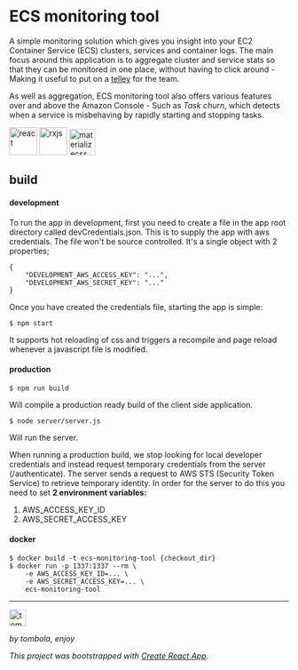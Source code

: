 # ECS monitoring tool

A simple monitoring solution which gives you insight into your EC2 Container Service (ECS) clusters, services and container logs. The main focus around this application is to aggregate cluster and service stats so that they can be monitored in one place, without having to click around - Making it useful to put on a [telley](http://www.urbandictionary.com/define.php?term=Telley) for the team. 

As well as aggregation, ECS monitoring tool also offers various features over and above the Amazon Console - Such as _Task churn_, which detects when a service is misbehaving by rapidly starting and stopping tasks.

<img src="https://cdn.worldvectorlogo.com/logos/react.svg" height="50" title="react" alt="react" />
<img src="https://avatars3.githubusercontent.com/u/984368?v=3&s=100" height="50" title="rxjs" alt="rxjs" />
<img src="https://camo.githubusercontent.com/a6ee039214392d86e038c5d601f55ec60310d03c/68747470733a2f2f63646e2e7261776769742e636f6d2f7072706c782f7376672d6c6f676f732f6d61737465722f7376672f6d6174657269616c697a652e737667" height="47" title="materializecss" alt="materializecss" />



## build

#### development

To run the app in development, first you need to create a file in the app root directory called devCredentials.json. This is to supply the app with aws credentials. The file won't be source controlled.
It's a single object with 2 properties;

```
{
    "DEVELOPMENT_AWS_ACCESS_KEY": "...",
    "DEVELOPMENT_AWS_SECRET_KEY": "..."
}
```

Once you have created the credentials file, starting the app is simple:

`$ npm start`

It supports hot reloading of css and triggers a recompile and page reload whenever a javascript file is modified.


#### production

`$ npm run build`

Will compile a production ready build of the client side application.

`$ node server/server.js`

Will run the server.

When running a production build, we stop looking for local developer credentials and instead request temporary credentials from the server (/authenticate). The server sends a request to AWS STS (Security Token Service) to retrieve temporary identity.
In order for the server to do this you need to set **2 environment variables:**

1. AWS_ACCESS_KEY_ID
2. AWS_SECRET_ACCESS_KEY


#### docker

```
$ docker build -t ecs-monitoring-tool {checkout_dir}
$ docker run -p 1337:1337 --rm \
	-e AWS_ACCESS_KEY_ID=... \
    -e AWS_SECRET_ACCESS_KEY=... \
    ecs-monitoring-tool
```

----

<img src="https://uk-aws-cloud-resources.tombola.com/v201702271355/images/Logos/tombola_logo_teal_on_transparent.png" title="tombola" alt="tombola" height="30" />

_by tombola, enjoy_

_This project was bootstrapped with [Create React App](https://github.com/facebookincubator/create-react-app)._
